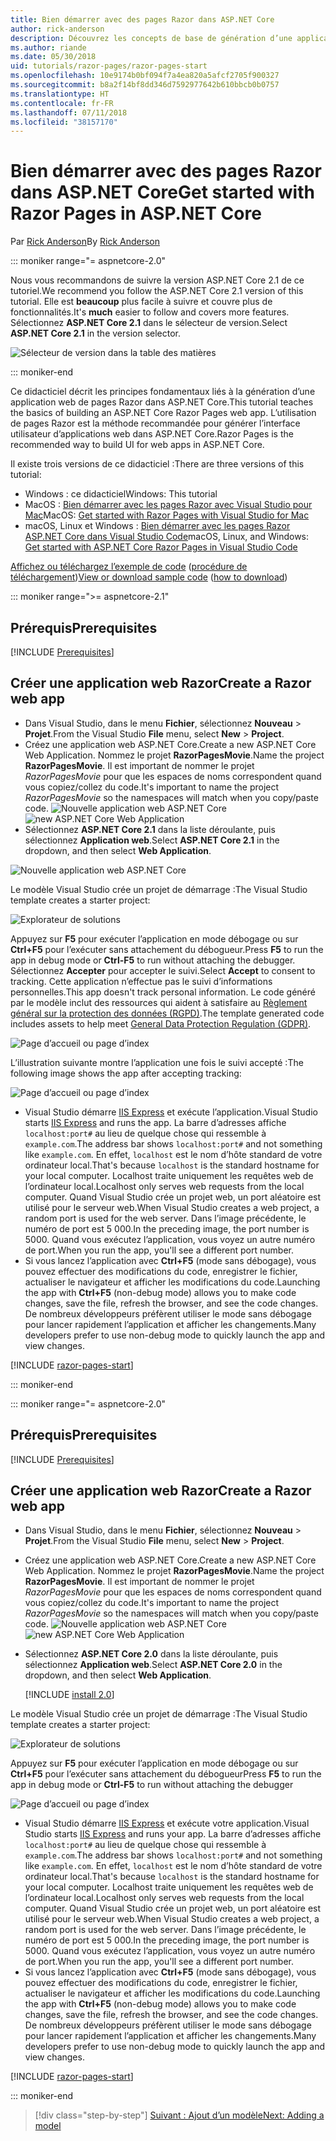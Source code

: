 ```yaml
---
title: Bien démarrer avec des pages Razor dans ASP.NET Core
author: rick-anderson
description: Découvrez les concepts de base de génération d’une application web de pages Razor ASP.NET Core. Les pages Razor sont recommandées pour les charges de travail web dans ASP.NET Core.
ms.author: riande
ms.date: 05/30/2018
uid: tutorials/razor-pages/razor-pages-start
ms.openlocfilehash: 10e9174b0bf094f7a4ea820a5afcf2705f900327
ms.sourcegitcommit: b8a2f14bf8dd346d7592977642b610bbcb0b0757
ms.translationtype: HT
ms.contentlocale: fr-FR
ms.lasthandoff: 07/11/2018
ms.locfileid: "38157170"
---
```

# <a name="get-started-with-razor-pages-in-aspnet-core"></a><span data-ttu-id="cf603-104">Bien démarrer avec des pages Razor dans ASP.NET Core</span><span class="sxs-lookup"><span data-stu-id="cf603-104">Get started with Razor Pages in ASP.NET Core</span></span>

<span data-ttu-id="cf603-105">Par [Rick Anderson](https://twitter.com/RickAndMSFT)</span><span class="sxs-lookup"><span data-stu-id="cf603-105">By [Rick Anderson](https://twitter.com/RickAndMSFT)</span></span>

::: moniker range="= aspnetcore-2.0"

<span data-ttu-id="cf603-106">Nous vous recommandons de suivre la version ASP.NET Core 2.1 de ce tutoriel.</span><span class="sxs-lookup"><span data-stu-id="cf603-106">We recommend you follow the ASP.NET Core 2.1 version of this tutorial.</span></span> <span data-ttu-id="cf603-107">Elle est **beaucoup** plus facile à suivre et couvre plus de fonctionnalités.</span><span class="sxs-lookup"><span data-stu-id="cf603-107">It's **much** easier to follow and covers more features.</span></span> <span data-ttu-id="cf603-108">Sélectionnez **ASP.NET Core 2.1** dans le sélecteur de version.</span><span class="sxs-lookup"><span data-stu-id="cf603-108">Select **ASP.NET Core 2.1** in the version selector.</span></span>

![Sélecteur de version dans la table des matières](razor-pages-start/_static/v21.png)

::: moniker-end

<span data-ttu-id="cf603-110">Ce didacticiel décrit les principes fondamentaux liés à la génération d’une application web de pages Razor dans ASP.NET Core.</span><span class="sxs-lookup"><span data-stu-id="cf603-110">This tutorial teaches the basics of building an ASP.NET Core Razor Pages web app.</span></span> <span data-ttu-id="cf603-111">L’utilisation de pages Razor est la méthode recommandée pour générer l’interface utilisateur d’applications web dans ASP.NET Core.</span><span class="sxs-lookup"><span data-stu-id="cf603-111">Razor Pages is the recommended way to build UI for web apps in ASP.NET Core.</span></span>

<span data-ttu-id="cf603-112">Il existe trois versions de ce didacticiel :</span><span class="sxs-lookup"><span data-stu-id="cf603-112">There are three versions of this tutorial:</span></span>

* <span data-ttu-id="cf603-113">Windows : ce didacticiel</span><span class="sxs-lookup"><span data-stu-id="cf603-113">Windows: This tutorial</span></span>
* <span data-ttu-id="cf603-114">MacOS : [Bien démarrer avec les pages Razor avec Visual Studio pour Mac](xref:tutorials/razor-pages-mac/razor-pages-start)</span><span class="sxs-lookup"><span data-stu-id="cf603-114">MacOS: [Get started with Razor Pages with Visual Studio for Mac](xref:tutorials/razor-pages-mac/razor-pages-start)</span></span>
* <span data-ttu-id="cf603-115">macOS, Linux et Windows : [Bien démarrer avec les pages Razor ASP.NET Core dans Visual Studio Code](xref:tutorials/razor-pages-vsc/razor-pages-start)</span><span class="sxs-lookup"><span data-stu-id="cf603-115">macOS, Linux, and Windows: [Get started with ASP.NET Core Razor Pages in Visual Studio Code](xref:tutorials/razor-pages-vsc/razor-pages-start)</span></span>

<span data-ttu-id="cf603-116">[Affichez ou téléchargez l’exemple de code](https://github.com/aspnet/Docs/tree/master/aspnetcore/tutorials/razor-pages/razor-pages-start/sample) ([procédure de téléchargement](xref:tutorials/index#how-to-download-a-sample))</span><span class="sxs-lookup"><span data-stu-id="cf603-116">[View or download sample code](https://github.com/aspnet/Docs/tree/master/aspnetcore/tutorials/razor-pages/razor-pages-start/sample) ([how to download](xref:tutorials/index#how-to-download-a-sample))</span></span>

::: moniker range=">= aspnetcore-2.1"

## <a name="prerequisites"></a><span data-ttu-id="cf603-117">Prérequis</span><span class="sxs-lookup"><span data-stu-id="cf603-117">Prerequisites</span></span>

[!INCLUDE [Prerequisites](~/includes/net-core-prereqs-windows.md)]

## <a name="create-a-razor-web-app"></a><span data-ttu-id="cf603-118">Créer une application web Razor</span><span class="sxs-lookup"><span data-stu-id="cf603-118">Create a Razor web app</span></span>

* <span data-ttu-id="cf603-119">Dans Visual Studio, dans le menu **Fichier**, sélectionnez **Nouveau** > **Projet**.</span><span class="sxs-lookup"><span data-stu-id="cf603-119">From the Visual Studio **File** menu, select **New** > **Project**.</span></span>
* <span data-ttu-id="cf603-120">Créez une application web ASP.NET Core.</span><span class="sxs-lookup"><span data-stu-id="cf603-120">Create a new ASP.NET Core Web Application.</span></span> <span data-ttu-id="cf603-121">Nommez le projet **RazorPagesMovie**.</span><span class="sxs-lookup"><span data-stu-id="cf603-121">Name the project **RazorPagesMovie**.</span></span> <span data-ttu-id="cf603-122">Il est important de nommer le projet *RazorPagesMovie* pour que les espaces de noms correspondent quand vous copiez/collez du code.</span><span class="sxs-lookup"><span data-stu-id="cf603-122">It's important to name the project *RazorPagesMovie* so the namespaces will match when you copy/paste code.</span></span>
 <span data-ttu-id="cf603-123">![Nouvelle application web ASP.NET Core](razor-pages-start/_static/np_2.1.png)</span><span class="sxs-lookup"><span data-stu-id="cf603-123">![new ASP.NET Core Web Application](razor-pages-start/_static/np_2.1.png)</span></span>
* <span data-ttu-id="cf603-124">Sélectionnez **ASP.NET Core 2.1** dans la liste déroulante, puis sélectionnez **Application web**.</span><span class="sxs-lookup"><span data-stu-id="cf603-124">Select **ASP.NET Core 2.1** in the dropdown, and then select **Web Application**.</span></span>

 ![Nouvelle application web ASP.NET Core](razor-pages-start/_static/np_2_2.1.png)

<span data-ttu-id="cf603-126">Le modèle Visual Studio crée un projet de démarrage :</span><span class="sxs-lookup"><span data-stu-id="cf603-126">The Visual Studio template creates a starter project:</span></span>

![Explorateur de solutions](razor-pages-start/_static/se2.1.png)

<span data-ttu-id="cf603-128">Appuyez sur **F5** pour exécuter l’application en mode débogage ou sur **Ctrl+F5** pour l’exécuter sans attachement du débogueur.</span><span class="sxs-lookup"><span data-stu-id="cf603-128">Press **F5** to run the app in debug mode or **Ctrl-F5** to run without attaching the debugger.</span></span> <span data-ttu-id="cf603-129">Sélectionnez **Accepter** pour accepter le suivi.</span><span class="sxs-lookup"><span data-stu-id="cf603-129">Select **Accept** to consent to tracking.</span></span> <span data-ttu-id="cf603-130">Cette application n’effectue pas le suivi d’informations personnelles.</span><span class="sxs-lookup"><span data-stu-id="cf603-130">This app doesn't track personal information.</span></span> <span data-ttu-id="cf603-131">Le code généré par le modèle inclut des ressources qui aident à satisfaire au [Règlement général sur la protection des données (RGPD)](xref:security/gdpr).</span><span class="sxs-lookup"><span data-stu-id="cf603-131">The template generated code includes assets to help meet [General Data Protection Regulation (GDPR)](xref:security/gdpr).</span></span>

![Page d’accueil ou page d’index](razor-pages-start/_static/homeGDPR.png)

<span data-ttu-id="cf603-133">L’illustration suivante montre l’application une fois le suivi accepté :</span><span class="sxs-lookup"><span data-stu-id="cf603-133">The following image shows the app after accepting tracking:</span></span>

![Page d’accueil ou page d’index](razor-pages-start/_static/home2.1.png)

* <span data-ttu-id="cf603-135">Visual Studio démarre [IIS Express](/iis/extensions/introduction-to-iis-express/iis-express-overview) et exécute l’application.</span><span class="sxs-lookup"><span data-stu-id="cf603-135">Visual Studio starts [IIS Express](/iis/extensions/introduction-to-iis-express/iis-express-overview) and runs the app.</span></span> <span data-ttu-id="cf603-136">La barre d’adresses affiche `localhost:port#` au lieu de quelque chose qui ressemble à `example.com`.</span><span class="sxs-lookup"><span data-stu-id="cf603-136">The address bar shows `localhost:port#` and not something like `example.com`.</span></span> <span data-ttu-id="cf603-137">En effet, `localhost` est le nom d’hôte standard de votre ordinateur local.</span><span class="sxs-lookup"><span data-stu-id="cf603-137">That's because `localhost` is the standard hostname for your local computer.</span></span> <span data-ttu-id="cf603-138">Localhost traite uniquement les requêtes web de l’ordinateur local.</span><span class="sxs-lookup"><span data-stu-id="cf603-138">Localhost only serves web requests from the local computer.</span></span> <span data-ttu-id="cf603-139">Quand Visual Studio crée un projet web, un port aléatoire est utilisé pour le serveur web.</span><span class="sxs-lookup"><span data-stu-id="cf603-139">When Visual Studio creates a web project, a random port is used for the web server.</span></span> <span data-ttu-id="cf603-140">Dans l’image précédente, le numéro de port est 5 000.</span><span class="sxs-lookup"><span data-stu-id="cf603-140">In the preceding image, the port number is 5000.</span></span> <span data-ttu-id="cf603-141">Quand vous exécutez l’application, vous voyez un autre numéro de port.</span><span class="sxs-lookup"><span data-stu-id="cf603-141">When you run the app, you'll see a different port number.</span></span>
* <span data-ttu-id="cf603-142">Si vous lancez l’application avec **Ctrl+F5** (mode sans débogage), vous pouvez effectuer des modifications du code, enregistrer le fichier, actualiser le navigateur et afficher les modifications du code.</span><span class="sxs-lookup"><span data-stu-id="cf603-142">Launching the app with **Ctrl+F5** (non-debug mode) allows you to make code changes, save the file, refresh the browser, and see the code changes.</span></span> <span data-ttu-id="cf603-143">De nombreux développeurs préfèrent utiliser le mode sans débogage pour lancer rapidement l’application et afficher les changements.</span><span class="sxs-lookup"><span data-stu-id="cf603-143">Many developers prefer to use non-debug mode to quickly launch the app and view changes.</span></span>

[!INCLUDE [razor-pages-start](~/includes/RP/2.1/razor-pages-start.md)]

::: moniker-end

::: moniker range="= aspnetcore-2.0"

## <a name="prerequisites"></a><span data-ttu-id="cf603-144">Prérequis</span><span class="sxs-lookup"><span data-stu-id="cf603-144">Prerequisites</span></span>

[!INCLUDE [Prerequisites](~/includes/net-core-prereqs-windows.md)]

## <a name="create-a-razor-web-app"></a><span data-ttu-id="cf603-145">Créer une application web Razor</span><span class="sxs-lookup"><span data-stu-id="cf603-145">Create a Razor web app</span></span>

* <span data-ttu-id="cf603-146">Dans Visual Studio, dans le menu **Fichier**, sélectionnez **Nouveau** > **Projet**.</span><span class="sxs-lookup"><span data-stu-id="cf603-146">From the Visual Studio **File** menu, select **New** > **Project**.</span></span>
* <span data-ttu-id="cf603-147">Créez une application web ASP.NET Core.</span><span class="sxs-lookup"><span data-stu-id="cf603-147">Create a new ASP.NET Core Web Application.</span></span> <span data-ttu-id="cf603-148">Nommez le projet **RazorPagesMovie**.</span><span class="sxs-lookup"><span data-stu-id="cf603-148">Name the project **RazorPagesMovie**.</span></span> <span data-ttu-id="cf603-149">Il est important de nommer le projet *RazorPagesMovie* pour que les espaces de noms correspondent quand vous copiez/collez du code.</span><span class="sxs-lookup"><span data-stu-id="cf603-149">It's important to name the project *RazorPagesMovie* so the namespaces will match when you copy/paste code.</span></span>
  <span data-ttu-id="cf603-150">![Nouvelle application web ASP.NET Core](../../razor-pages/index/_static/np.png)</span><span class="sxs-lookup"><span data-stu-id="cf603-150">![new ASP.NET Core Web Application](../../razor-pages/index/_static/np.png)</span></span>
* <span data-ttu-id="cf603-151">Sélectionnez **ASP.NET Core 2.0** dans la liste déroulante, puis sélectionnez **Application web**.</span><span class="sxs-lookup"><span data-stu-id="cf603-151">Select **ASP.NET Core 2.0** in the dropdown, and then select **Web Application**.</span></span>

  [!INCLUDE [install 2.0](~/includes/dotnetcore-on-dotnetfx-vs.md)]

<span data-ttu-id="cf603-152">Le modèle Visual Studio crée un projet de démarrage :</span><span class="sxs-lookup"><span data-stu-id="cf603-152">The Visual Studio template creates a starter project:</span></span>

![Explorateur de solutions](razor-pages-start/_static/se.png)

<span data-ttu-id="cf603-154">Appuyez sur **F5** pour exécuter l’application en mode débogage ou sur **Ctrl+F5** pour l’exécuter sans attachement du débogueur</span><span class="sxs-lookup"><span data-stu-id="cf603-154">Press **F5** to run the app in debug mode or **Ctrl-F5** to run without attaching the debugger</span></span>

![Page d’accueil ou page d’index](razor-pages-start/_static/home.png)

* <span data-ttu-id="cf603-156">Visual Studio démarre [IIS Express](/iis/extensions/introduction-to-iis-express/iis-express-overview) et exécute votre application.</span><span class="sxs-lookup"><span data-stu-id="cf603-156">Visual Studio starts [IIS Express](/iis/extensions/introduction-to-iis-express/iis-express-overview) and runs your app.</span></span> <span data-ttu-id="cf603-157">La barre d’adresses affiche `localhost:port#` au lieu de quelque chose qui ressemble à `example.com`.</span><span class="sxs-lookup"><span data-stu-id="cf603-157">The address bar shows `localhost:port#` and not something like `example.com`.</span></span> <span data-ttu-id="cf603-158">En effet, `localhost` est le nom d’hôte standard de votre ordinateur local.</span><span class="sxs-lookup"><span data-stu-id="cf603-158">That's because `localhost` is the standard hostname for your local computer.</span></span> <span data-ttu-id="cf603-159">Localhost traite uniquement les requêtes web de l’ordinateur local.</span><span class="sxs-lookup"><span data-stu-id="cf603-159">Localhost only serves web requests from the local computer.</span></span> <span data-ttu-id="cf603-160">Quand Visual Studio crée un projet web, un port aléatoire est utilisé pour le serveur web.</span><span class="sxs-lookup"><span data-stu-id="cf603-160">When Visual Studio creates a web project, a random port is used for the web server.</span></span> <span data-ttu-id="cf603-161">Dans l’image précédente, le numéro de port est 5 000.</span><span class="sxs-lookup"><span data-stu-id="cf603-161">In the preceding image, the port number is 5000.</span></span> <span data-ttu-id="cf603-162">Quand vous exécutez l’application, vous voyez un autre numéro de port.</span><span class="sxs-lookup"><span data-stu-id="cf603-162">When you run the app, you'll see a different port number.</span></span>
* <span data-ttu-id="cf603-163">Si vous lancez l’application avec **Ctrl+F5** (mode sans débogage), vous pouvez effectuer des modifications du code, enregistrer le fichier, actualiser le navigateur et afficher les modifications du code.</span><span class="sxs-lookup"><span data-stu-id="cf603-163">Launching the app with **Ctrl+F5** (non-debug mode) allows you to make code changes, save the file, refresh the browser, and see the code changes.</span></span> <span data-ttu-id="cf603-164">De nombreux développeurs préfèrent utiliser le mode sans débogage pour lancer rapidement l’application et afficher les changements.</span><span class="sxs-lookup"><span data-stu-id="cf603-164">Many developers prefer to use non-debug mode to quickly launch the app and view changes.</span></span>

[!INCLUDE [razor-pages-start](~/includes/RP/razor-pages-start.md)]

::: moniker-end

> [!div class="step-by-step"]
> [<span data-ttu-id="cf603-165">Suivant : Ajout d’un modèle</span><span class="sxs-lookup"><span data-stu-id="cf603-165">Next: Adding a model</span></span>](xref:tutorials/razor-pages/model)
